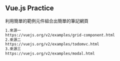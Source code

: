 ## Vue.js Practice 
利用簡單的範例元件組合出簡單的筆記網頁

```markdown
1.來源一
https://vuejs.org/v2/examples/grid-component.html
2.來源二
https://vuejs.org/v2/examples/todomvc.html
3.來源三
https://vuejs.org/v2/examples/modal.html
```
